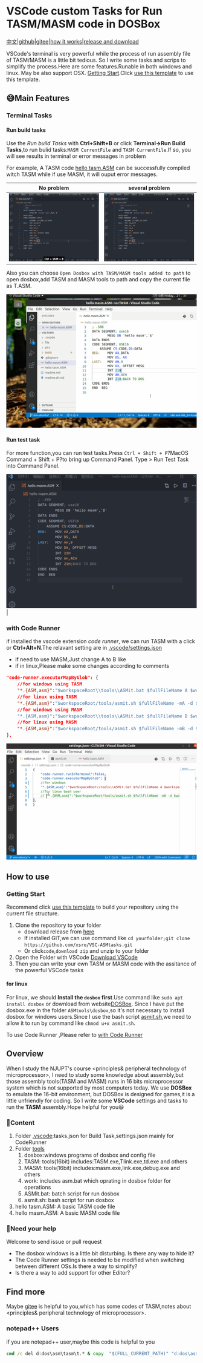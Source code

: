 # VSCode custom Tasks for Run TASM/MASM code in DOSBox

[中文](readme.zh.md)|[github](https://github.com/xsro/VSC-ASMtasks)|[gitee](https://gitee.com/chenliucx/VSC-ASMtasks)|[how it works](doc/how-it-work.md)|[release and download](https://github.com/xsro/VSC-ASMtasks/releases)

VSCode's terminal is very powerful while the process of run assembly file of TASM/MASM is a little bit  tedious. So I write some tasks and scrips to simplify the process.Here are some features.Runable in both windows and linux. May be also support OSX. [Getting Start](#getting-start).Click [use this template](https://github.com/xsro/VSC-ASMtasks/generate) to use this template.

## :sweat_smile:Main Features

### Terminal Tasks

#### Run build tasks

Use the *Run build Tasks* with **Ctrl+Shift+B** or click **Terminal->Run Build Tasks**,to run bulid tasks:`MASM CurrentFile` and `TASM CurrentFile`.If so, you will see results in terminal or error messages in problem

For example, A TASM code [hello tasm.ASM](hello%20tasm.ASM) can be successfully compiled witch TASM while if use MASM, it will ouput error messages.

|No problem|several problem|
|------|----------|
|![RunBuildTasksSuccess](pics/RunBuildTestsuc.gif)|![RunBuildTasksError](pics/RunBuildTestsErr.gif)|

Also you can choose `Open Dosbox with TASM/MASM tools added to path` to open dosbox,add TASM and MASM tools to path and copy the current file as T.ASM.

![dosbox here](pics/RunBuildTestsbox.gif)

#### Run test task

For more function,you can run test tasks.Press `Ctrl + Shift + P`?MacOS Command + Shift + P?to bring up Command Panel.
Type > Run Test Task into Command Panel.

![vscode tasks](pics/RunTestTasks.gif)|

### with **Code Runner**

if installed the vscode extension *code runner*, we can run TASM with a click or **Ctrl+Alt+N**.The relavant setting are in [.vscode/settings.json](.vscode/settings.json)

- if need to use MASM,Just change A to B like
- if in linux,Please make some changes according to comments

```json
"code-runner.executorMapByGlob": {
    //for windows using TASM
    "*.{ASM,asm}":"$workspaceRoot\\tools\\ASMit.bat $fullFileName A $workspaceRoot\\tools $workspaceRoot\\tools\\work",
    //for linux using TASM
    "*.{ASM,asm}":"$workspaceRoot/tools/asmit.sh $fullFileName -mA -d $workspaceRoot/tools"
    //for windows using MASM
    "*.{ASM,asm}":"$workspaceRoot\\tools\\ASMit.bat $fullFileName B $workspaceRoot\\tools $workspaceRoot\\tools\\work",
    //for linux using MASM
    "*.{ASM,asm}":"$workspaceRoot/tools/asmit.sh $fullFileName -mB -d $workspaceRoot/tools"
},
```

![coderunner](pics/CodeRunnerUbuntu.gif)

## How to use

### Getting Start

Recommend click [use this template](https://github.com/xsro/VSC-ASMtasks/generate) to build your repository using the current file structure.

1. Clone the repository to your folder
   - download release from [here](https://gitee.com/chenliucx/CLTASM/releases)
   - If installed GIT,we can use command like `cd yourfolder;git clone https://github.com/xsro/VSC-ASMtasks.git`
   - Or click`code`,`download zip` and unzip to your folder
2. Open the Folder with VSCode [Download VSCode](https://code.visualstudio.com/Download)
3. Then you can write your own TASM or MASM code with the assitance of the powerful VSCode tasks

#### for linux

For linux, we should **Install the `dosbox` first**.Use command like `sudo apt install dosbox` or download from website[DOSBox](https://www.dosbox.com). Since I have put the dosbox.exe in the folder `ASMtools\dosbox`,so it's not necessary to install dosbox for windows users.Since I use the bash script [asmit.sh](tools/asmit.sh),we need to allow it to run by command like `chmod u+x asmit.sh`.

To use Code Runner ,Please refer to [with Code Runner](#with-code-runner)

## Overview

When I study the NJUPT's course <principles& peripheral technology of microprocessor>, I need to study some knowledge about assembly,but those assembly tools(TASM and MASM) runs in 16 bits microprocessor system which is not supported by most computers today. We use **DOSBox** to emulate the 16-bit environment, but DOSBox is designed for games,it is a little unfriendly for coding. So I write some **VSCode** settings and tasks to run the **TASM** assembly.Hope helpful for you:smiley:

### :file_folder:Content

1. Folder [.vscode](.vscode):tasks.json for Build Task,settings.json mainly for CodeRunner
2. Folder [tools](tools)
   1. dosbox:windows programs of dosbox and config file
   2. TASM: tools(16bit) includes:TASM.exe,Tlink.exe,td.exe and others
   3. MASM: tools(16bit) includes:masm.exe,link.exe,debug.exe and others
   4. work: includes asm.bat which oprating in dosbox folder for operations
   5. ASMit.bat: batch script for run dosbox
   6. asmit.sh:  bash script for run dosbox
3. hello tasm.ASM: A basic TASM code file
4. hello masm.ASM: A basic MASM code file

### :raising_hand:Need your help

Welcome to send issue or pull request

- The dosbox windows is a little bit disturbing. Is there any way to hide it?
- The Code Runner settings is needed to be modified when switching between different OSs.Is there a way to simplify?
- Is there a way to add support for other Editor?

## Find more

Maybe [gitee](https://gitee.com/chenliucx/CLTASM) is helpful to you,which has some codes of TASM,notes about <principles& peripheral technology of microprocessor>.

### notepad++ Users

if you are notepad++ user,maybe this code is helpful to you

```cmd
cmd /c del d:dos\asm\tasm\t.* & copy  "$(FULL_CURRENT_PATH)" "d:dos\asm\tasm\t.asm" & D:\DOS\DOSBox.exe -noautoexec -c "mount c d:dos\asm\tasm"  -c "c:"  -c "tasm/t/zi t.asm" -c "tlink/v/3 t.obj" -c "t.exe" -c "pause" -c "exit"
```
